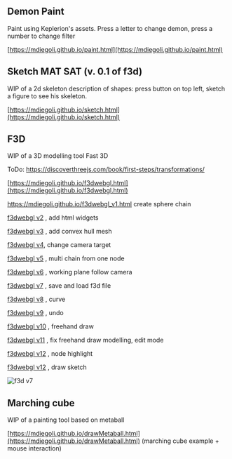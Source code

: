 ## Demon Paint

Paint using Keplerion's assets. Press a letter to change demon, press a number to change filter

[https://mdiegoli.github.io/paint.html](https://mdiegoli.github.io/paint.html)


## Sketch MAT SAT (v. 0.1 of f3d)

WIP of a 2d skeleton description of shapes: press button on top left, sketch a figure to see his skeleton.

[https://mdiegoli.github.io/sketch.html](https://mdiegoli.github.io/sketch.html)


## F3D

WIP of a 3D modelling tool Fast 3D

ToDo: https://discoverthreejs.com/book/first-steps/transformations/

[https://mdiegoli.github.io/f3dwebgl.html](https://mdiegoli.github.io/f3dwebgl.html)

https://mdiegoli.github.io/f3dwebgl_v1.html create sphere chain

[f3dwebgl v2](https://mdiegoli.github.io/f3dwebgl_v2.html) , add html widgets

[f3dwebgl v3](https://mdiegoli.github.io/f3dwebgl_v3.html) , add convex hull mesh

[f3dwebgl v4](https://mdiegoli.github.io/f3dwebgl_v4.html), change camera target

[f3dwebgl v5](https://mdiegoli.github.io/f3dwebgl_v5.html) , multi chain from one node

[f3dwebgl v6](https://mdiegoli.github.io/f3dwebgl_v6.html) , working plane follow camera

[f3dwebgl v7](https://mdiegoli.github.io/f3dwebgl_v7.html) , save and load f3d file

[f3dwebgl v8](https://mdiegoli.github.io/f3dwebgl_v8.html) , curve

[f3dwebgl v9](https://mdiegoli.github.io/f3dwebgl_v9.html) , undo

[f3dwebgl v10](https://mdiegoli.github.io/f3dwebgl_v10.html) , freehand draw

[f3dwebgl v11](https://mdiegoli.github.io/f3dwebgl_v11.html) , fix freehand draw modelling, edit mode

[f3dwebgl v12](https://mdiegoli.github.io/f3dwebgl_v12.html) , node highlight

[f3dwebgl v12](https://mdiegoli.github.io/f3dwebgl_v13.html) , draw sketch

![f3d v7](https://mdiegoli.github.io/images/f3dv7.png)

## Marching cube

WIP of a painting tool based on metaball

[https://mdiegoli.github.io/drawMetaball.html](https://mdiegoli.github.io/drawMetaball.html) (marching cube example + mouse interaction)

